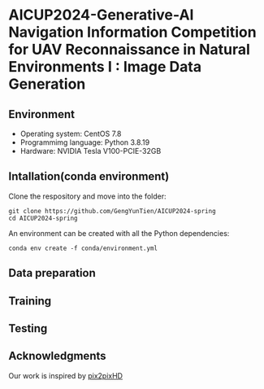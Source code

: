 # AICUP2024-Generative-AI Navigation Information Competition for UAV Reconnaissance in Natural Environments I : Image Data Generation
## Environment
* Operating system: CentOS 7.8
* Programmimg language: Python 3.8.19
* Hardware: NVIDIA Tesla V100-PCIE-32GB
## Intallation(conda environment)
Clone the respository and move into the folder:

    git clone https://github.com/GengYunTien/AICUP2024-spring
    cd AICUP2024-spring
    
An environment can be created with all the Python dependencies:

    conda env create -f conda/environment.yml
## Data preparation

## Training

## Testing

## Acknowledgments
Our work is inspired by [pix2pixHD](https://github.com/NVIDIA/pix2pixHD/tree/master) 
